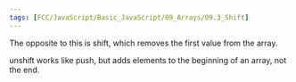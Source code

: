 ```yaml
---
tags: [FCC/JavaScript/Basic_JavaScript/09_Arrays/09.3_Shift]
---
```

The opposite to this is shift, which removes the first value from the array.

unshift works like push, but adds elements to the beginning of an array, not the end.